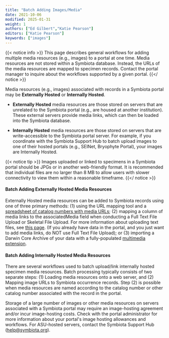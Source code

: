 ```yaml
---
title: "Batch Adding Images/Media"
date: 2021-10-06
modified: 2025-01-31
weight: 1
authors: ["Ed Gilbert","Katie Pearson"]
editors: ["Katie Pearson"]
keywords: ["images"]
---
```


{{< notice info >}}
  This page describes general workflows for adding multiple media resources (e.g., images) to a portal at one time. Media resources are not stored within a Symbiota database. Instead, the URLs of the media resources are mapped to specimen records. Contact the portal manager to inquire about the workflows supported by a given portal.
{{</ notice >}}

Media resources (e.g., images) associated with records in a Symbiota portal may be **Externally Hosted** or **Internally Hosted**.

* **Externally Hosted** media resources are those stored on servers that are unrelated to the Symbiota portal (e.g., are housed at another institution). These external servers provide media links, which can then be loaded into the Symbiota database.

* **Internally Hosted** media resources are those stored on servers that are write-accessible to the Symbiota portal server. For example, if you coordinate with the Symbiota Support Hub to batch upload images to one of their hosted portals (e.g., SEINet, Bryophyte Portal), your images are Internally Hosted.

{{< notice tip >}}
  Images uploaded or linked to specimens in a Symbiota portal should be JPGs or in another web-friendly format. It is recommended that individual files are no larger than 8 MB to allow users with slower connectivity to view them within a reasonable timeframe.
{{</ notice >}}

#### Batch Adding Externally Hosted Media Resources

Externally Hosted media resources can be added to Symbiota records using one of three primary methods: (1) using the URL mapping tool and a [spreadsheet of catalog numbers with media URLs](/symbiota-docs/coll_manager/images/url_upload/); (2) mapping a column of media links to the associatedMedia field when conducting a Full Text File Upload or Skeletal File Upload. For more information about uploading text files, see [this page](/symbiota-docs/coll_manager/upload/). (If you already have data in the portal, and you just want to add media links, do NOT use Full Text File Upload); or (3) importing a Darwin Core Archive of your data with a fully-populated <a href=https://rs.gbif.org/extension/gbif/1.0/multimedia.xml target=_blank>multimedia extension</a>.

#### Batch Adding Internally Hosted Media Resources

There are several workflows used to batch upload/link internally hosted specimen media resources. Batch processing typically consists of two separate steps: (1) Loading media resources onto a web server, and (2) Mapping image URLs to Symbiota occurrence records. Step (2) is possible when media resources are named according to the catalog number or other catalog number associated with the record in the portal.

Storage of a large number of images or other media resources on servers associated with a Symbiota portal may require an image-hosting agreement and/or incur image-hosting costs. Check with the portal administrator for more information about your portal's image hosting allowances and workflows. For ASU-hosted servers, contact the Symbiota Support Hub (help@symbiota.org).